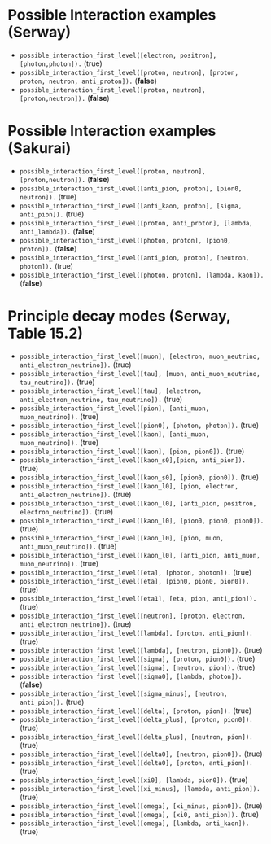 # Possible Interaction examples (Serway)
* `possible_interaction_first_level([electron, positron], [photon,photon]).`                         (true)
* `possible_interaction_first_level([proton, neutron], [proton, proton, neutron, anti_proton]).`     (**false**)
* `possible_interaction_first_level([proton, neutron], [proton,neutron]).`                           (**false**)

# Possible Interaction examples (Sakurai)
* `possible_interaction_first_level([proton, neutron], [proton,neutron]).`                           (**false**)
* `possible_interaction_first_level([anti_pion, proton], [pion0, neutron]).`                         (true)
* `possible_interaction_first_level([anti_kaon, proton], [sigma, anti_pion]).`                       (true)
* `possible_interaction_first_level([proton, anti_proton], [lambda, anti_lambda]).`                 (**false**)
* `possible_interaction_first_level([photon, proton], [pion0, proton]).`                            (**false**)
* `possible_interaction_first_level([anti_pion, proton], [neutron, photon]).`                       (true)
* `possible_interaction_first_level([photon, proton], [lambda, kaon]).`                             (**false**)

# Principle decay modes (Serway, Table 15.2)
* `possible_interaction_first_level([muon], [electron, muon_neutrino, anti_electron_neutrino]).`    (true)
* `possible_interaction_first_level([tau], [muon, anti_muon_neutrino, tau_neutrino]).`              (true)
* `possible_interaction_first_level([tau], [electron, anti_electron_neutrino, tau_neutrino]).`      (true)
* `possible_interaction_first_level([pion], [anti_muon, muon_neutrino]).`                           (true)
* `possible_interaction_first_level([pion0], [photon, photon]).`                                    (true)
* `possible_interaction_first_level([kaon], [anti_muon, muon_neutrino]).`                           (true)
* `possible_interaction_first_level([kaon], [pion, pion0]).`                                        (true)
* `possible_interaction_first_level([kaon_s0],[pion, anti_pion]).`                                  (true)
* `possible_interaction_first_level([kaon_s0], [pion0, pion0]).`                                    (true)
* `possible_interaction_first_level([kaon_l0], [pion, electron, anti_electron_neutrino]).`          (true)
* `possible_interaction_first_level([kaon_l0], [anti_pion, positron, electron_neutrino]).`          (true)
* `possible_interaction_first_level([kaon_l0], [pion0, pion0, pion0]).`                             (true)
* `possible_interaction_first_level([kaon_l0], [pion, muon, anti_muon_neutrino]).`                  (true)
* `possible_interaction_first_level([kaon_l0], [anti_pion, anti_muon, muon_neutrino]).`             (true)
* `possible_interaction_first_level([eta], [photon, photon]).`                                      (true)
* `possible_interaction_first_level([eta], [pion0, pion0, pion0]).`                                 (true)
* `possible_interaction_first_level([eta1], [eta, pion, anti_pion]).`                               (true)
* `possible_interaction_first_level([neutron], [proton, electron, anti_electron_neutrino]).`        (true)
* `possible_interaction_first_level([lambda], [proton, anti_pion]).`                                (true)
* `possible_interaction_first_level([lambda], [neutron, pion0]).`                                   (true)
* `possible_interaction_first_level([sigma], [proton, pion0]).`                                     (true)
* `possible_interaction_first_level([sigma], [neutron, pion]).`                                     (true)
* `possible_interaction_first_level([sigma0], [lambda, photon]).`                                   (**false**)
* `possible_interaction_first_level([sigma_minus], [neutron, anti_pion]).`                          (true)
* `possible_interaction_first_level([delta], [proton, pion]).`                                      (true)
* `possible_interaction_first_level([delta_plus], [proton, pion0]).`                                (true)
* `possible_interaction_first_level([delta_plus], [neutron, pion]).`                                (true)
* `possible_interaction_first_level([delta0], [neutron, pion0]).`                                   (true)
* `possible_interaction_first_level([delta0], [proton, anti_pion]).`                                (true)
* `possible_interaction_first_level([xi0], [lambda, pion0]).`                                       (true)
* `possible_interaction_first_level([xi_minus], [lambda, anti_pion]).`                              (true)
* `possible_interaction_first_level([omega], [xi_minus, pion0]).`                                   (true)
* `possible_interaction_first_level([omega], [xi0, anti_pion]).`                                    (true)
* `possible_interaction_first_level([omega], [lambda, anti_kaon]).`                                 (true)
